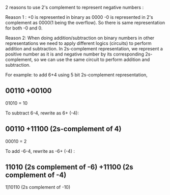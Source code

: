 2 reasons to use 2's complement to represent negative numbers :

Reason 1 :
+0 is represented in binary as 0000
-0 is represented in 2's complement as 0000(1 being the overflow). 
So there is same representation for both -0 and 0.

Reason 2:
When doing addition/subtraction on binary numbers in other representations we need to apply different logics (circuits) to perform addition and subtraction. In 2s-complement representation, we represent a positive number as it is and negative number by its corresponding 2s-complement, so we can use the same circuit to perform addition and subtraction.

For example: to add 6+4 using 5 bit 2s-complement representation,

 00110
+00100
--------
 01010 = 10

To subtract 6-4, rewrite as 6+ (-4):

 00110
+11100 (2s-complement of 4)
-------
 00010 = 2

To add -6-4, rewrite as -6+ (-4) :

  11010 (2s complement of -6)
 +11100 (2s complement of -4)
-------
1]10110 (2s complement of -10)
